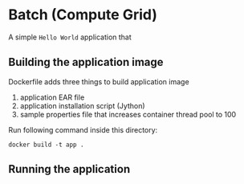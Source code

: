 # Batch (Compute Grid)

A simple `Hello World` application that 

## Building the application image
Dockerfile adds three things to build application image
1. application EAR file
2. application installation script (Jython)
3. sample properties file that increases container thread pool to 100

Run following command inside this directory:

`docker build -t app .`

## Running the application
